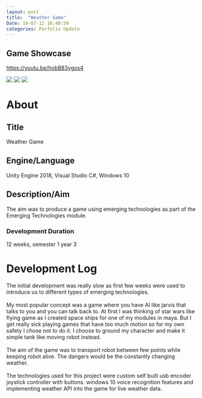 ```yaml
---
layout: post
title:  "Weather Game"
Date: 19-07-12 16:40:59 
categories: Porfolio Update
---
```

<p><h2><b>Game Showcase</b></h2></p>
<p><a href="https://youtu.be/hobB83ygos4">https://youtu.be/hobB83ygos4</a></p>
<img src="https://i.imgur.com/nUQFaKe.png">
<img src="https://i.imgur.com/U3fjF1c.png">
<img src="https://i.imgur.com/1OpVvUj.png">
<p>
<h1><b>About</b></h1>
<h2><b>Title</b></h2>
Weather Game
<h2><b>Engine/Language</b></h2>
Unity Engine 2018, Visual Studio C#, Windows 10
<h2><b> Description/Aim</b></h2>
The aim was to produce a game using emerging technologies as part of the Emerging Technologies module.
<h3>Development Duration</h3>
12 weeks, semester 1 year 3
<h1><b>Development Log</b></h1>
The initial development was really slow as first few weeks were used to introduce us to different types of emerging technologies.
<br></br>
My most popular concept was a game where you have AI like jarvis that talks to you and you can talk back to. At first I was thinking of star wars like flying game as I created space ships for one of my modules in maya. But I get really sick playing games that have too much motion so for my own safety I chose not to do it. I choose to ground my character and make it simple tank like moving robot instead.
<br></br>
The aim of the game was to transport robot between few points while keeping robot alive. The dangers would be the constantly changing weather.
<br></br>
The technologies used for this project were custom self built  usb encoder joystick controller with buttons. windows 10 voice recognition features and implementing weather API into the game for live weather data.

</p>

<br></br>
<p>

